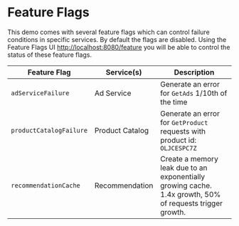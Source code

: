 # Feature Flags

This demo comes with several feature flags which can control failure conditions
in specific services. By default the flags are disabled. Using the Feature Flags
UI <http://localhost:8080/feature> you will be able to control the status of these
feature flags.

| Feature Flag            | Service(s)      | Description                                                                                              |
|-------------------------|-----------------|----------------------------------------------------------------------------------------------------------|
| `adServiceFailure`      | Ad Service      | Generate an error for `GetAds` 1/10th of the time                                                        |
| `productCatalogFailure` | Product Catalog | Generate an error for `GetProduct` requests with product id: `OLJCESPC7Z`                                |
| `recommendationCache`   | Recommendation  | Create a memory leak due to an exponentially growing cache. 1.4x growth, 50% of requests trigger growth. |
